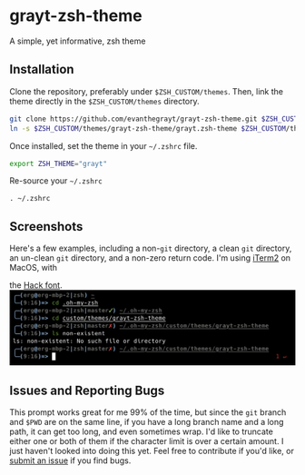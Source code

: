 # grayt-zsh-theme
A simple, yet informative, zsh theme

## Installation
Clone the repository, preferably under `$ZSH_CUSTOM/themes`. Then, link the
theme directly in the `$ZSH_CUSTOM/themes` directory.
```sh
git clone https://github.com/evanthegrayt/grayt-zsh-theme.git $ZSH_CUSTOM/themes
ln -s $ZSH_CUSTOM/themes/grayt-zsh-theme/grayt.zsh-theme $ZSH_CUSTOM/themes
```
Once installed, set the theme in your `~/.zshrc` file.
```sh
export ZSH_THEME="grayt"
```
Re-source your `~/.zshrc`
```
. ~/.zshrc
```

## Screenshots
Here's a few examples, including a non-`git` directory, a clean `git` directory,
an un-clean `git` directory, and a non-zero return code.
I'm using [iTerm2](https://www.iterm2.com/) on MacOS, with

the [Hack font](https://sourcefoundry.org/hack/).
![](resource/grayt-zsh-theme.jpg)

## Issues and Reporting Bugs
This prompt works great for me 99% of the time, but since the `git` branch and
`$PWD` are on the same line, if you have a long branch name and a long path, it
can get too long, and even sometimes wrap. I'd like to truncate either one or
both of them if the character limit is over a certain amount. I just haven't
looked into doing this yet. Feel free to contribute if you'd like, or [submit an
issue](https://github.com/evanthegrayt/grayt-zsh-theme/issues/new) if you find
bugs.


